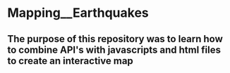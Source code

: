 # Mapping__Earthquakes
## The purpose of this repository was to learn how to combine API's with javascripts and html files to create an interactive map

